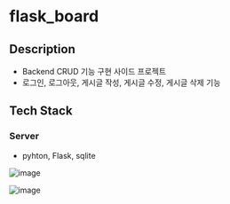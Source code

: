 # flask_board


## Description
- Backend CRUD 기능 구현 사이드 프로젝트
- 로그인, 로그아웃, 게시글 작성, 게시글 수정, 게시글 삭제 기능

## Tech Stack
 ### Server
  - pyhton, Flask, sqlite

![image](https://user-images.githubusercontent.com/76929823/126203938-39fc51ee-0df8-47e1-894c-e9d73118aa60.png)

![image](https://user-images.githubusercontent.com/76929823/126203992-6456afdd-590c-426c-8cdf-4c8234d2c0a4.png)


